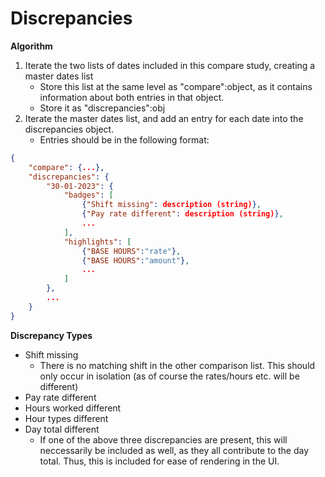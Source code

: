 # Discrepancies

**Algorithm**

1. Iterate the two lists of dates included in this compare study, creating a master dates list
	- Store this list at the same level as "compare":object, as it contains information about both entries in that object.
	- Store it as "discrepancies":obj
1. Iterate the master dates list, and add an entry for each date into the discrepancies object.
	- Entries should be in the following format:

```json
{
	"compare": {...},
	"discrepancies": {
		"30-01-2023": {
			"badges": [
				{"Shift missing": description (string)},
				{"Pay rate different": description (string)},
				...
			],
			"highlights": [
				{"BASE HOURS":"rate"},
				{"BASE HOURS":"amount"},
				...
			]
		},
		...
	}
}
```


**Discrepancy Types**

- Shift missing
	- There is no matching shift in the other comparison list. This should only occur in isolation (as of course the rates/hours etc. will be different)
- Pay rate different
- Hours worked different
- Hour types different
- Day total different
	- If one of the above three discrepancies are present, this will neccessarily be included as well, as they all contribute to the day total. Thus, this is included for ease of rendering in the UI.